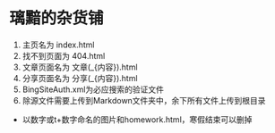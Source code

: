 # 璃黯的杂货铺
1. 主页名为 index.html
2. 找不到页面为 404.html
4. 文章页面名为 文章(_{内容}).html
5. 分享页面名为 分享(_{内容}).html
6. BingSiteAuth.xml为必应搜索的验证文件
7. 除源文件需要上传到Markdown文件夹中，余下所有文件上传到根目录

+ 以数字或t+数字命名的图片和homework.html，寒假结束可以删掉

